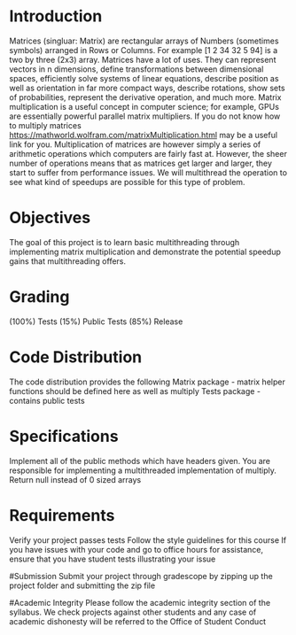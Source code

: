 # Introduction

Matrices (singluar: Matrix) are rectangular arrays of Numbers (sometimes symbols) arranged in Rows or Columns. For example
[1 2 34
32 5 94]
is a two by three (2x3) array. 
Matrices have a lot of uses. They can represent vectors in n dimensions, define transformations between dimensional spaces, efficiently solve systems of linear equations, describe position as well as orientation in far more compact ways, describe rotations, show sets of probabilities, represent the derivative operation, and much more.
Matrix multiplication is a useful concept in computer science; for example, GPUs are essentially powerful parallel matrix multipliers. If you do not know how to multiply matrices https://mathworld.wolfram.com/matrixMultiplication.html may be a useful link for you.
Multiplication of matrices are however simply a series of arithmetic operations which computers are fairly fast at. However, the sheer number of operations means that as matrices get larger and larger, they start to suffer from performance issues. We will multithread the operation to see what kind of speedups are possible for this type of problem.


# Objectives
The goal of this project is to learn basic multithreading through implementing matrix multiplication and demonstrate the potential speedup gains that multithreading offers.

# Grading
(100%)  Tests
(15%)   Public Tests
(85%)   Release

# Code Distribution
The code distribution provides the following
Matrix package - matrix helper functions should be defined here as well as multiply
Tests package - contains public tests

# Specifications
Implement all of the public methods which have headers given.
You are responsible for implementing a multithreaded implementation of multiply. 
Return null instead of 0 sized arrays

# Requirements
Verify your project passes tests 
Follow the style guidelines for this course
If you have issues with your code and go to office hours for assistance, ensure that you have student tests illustrating your issue

#Submission
Submit your project through gradescope by zipping up the project folder and submitting the zip file

#Academic Integrity
Please follow the academic integrity section of the syllabus. We check projects against other students and any case of academic dishonesty will be referred to the Office of Student Conduct
